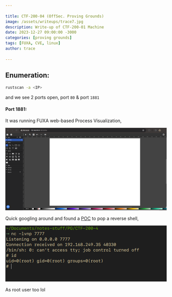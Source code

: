 ```yaml
---

title: CTF-200-04 (OffSec. Proving Grounds)
image: /assets/writeups/trace7.jpg
description: Write-up of CTF-200-01 Machine
date: 2023-12-27 09:00:00 -3000
categories: [proving grounds]
tags: [FUXA, CVE, linux]
author: trace

---
```


## Enumeration:

```bash
rustscan -a <IP>
```

and we see 2 ports open, port `80` & port `1881`

#### Port 1881:

It was running FUXA web-based Process Visualization, 

![](../../assets/writeups/2023-12-27-CTF-200-04/exploringport1881.png)

Quick googling around and found a [POC](https://github.com/rodolfomarianocy/Unauthenticated-RCE-FUXA-CVE-2023-33831) to pop a reverse shell,

![](../../assets/writeups/2023-12-27-CTF-200-04/gotroot.png)

As root user too lol
